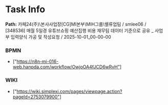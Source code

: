 # Task Info

**Path:** 카페24(주)\본사사업장\[CG]MI본부\MIH그룹\밸류업팀 / smlee06 / [348536] 매월 5일경 유튜브쇼핑 예산집행 비용 재무팀 데이터 기준으로 공유 _ 사업부 입력양식 가공 및 작성요청 / 2025-10-01_00-00-00

### BPMN
- ["https://n8n-mi-016-web.hanpda.com/workflow/OwjoOA4fJCD6wRvH"]

### WIKI
- ["https://wiki.simplexi.com/pages/viewpage.action?pageId=2753079900"]

